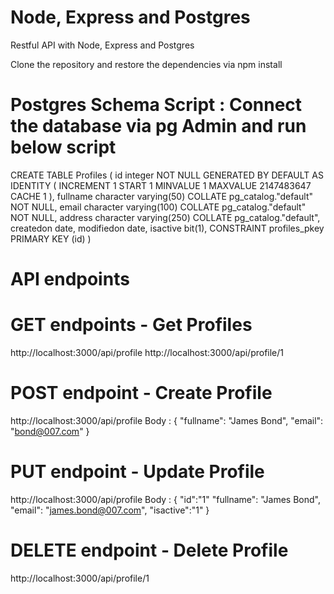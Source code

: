 # Node, Express and Postgres
Restful API with Node, Express and Postgres

Clone the repository and restore the dependencies via npm install


# Postgres Schema Script : Connect the database via pg Admin and run below script

CREATE TABLE Profiles
(
    id integer NOT NULL GENERATED BY DEFAULT AS IDENTITY ( INCREMENT 1 START 1 MINVALUE 1 MAXVALUE 2147483647 CACHE 1 ),
    fullname character varying(50) COLLATE pg_catalog."default" NOT NULL,
    email character varying(100) COLLATE pg_catalog."default" NOT NULL,
	address character varying(250) COLLATE pg_catalog."default",
    createdon date,
    modifiedon date,
    isactive bit(1),
    CONSTRAINT profiles_pkey PRIMARY KEY (id)
)


# API endpoints

# GET endpoints - Get Profiles
http://localhost:3000/api/profile
http://localhost:3000/api/profile/1

# POST endpoint - Create Profile
http://localhost:3000/api/profile
Body : {
    "fullname": "James Bond",
    "email": "bond@007.com"
}

# PUT endpoint - Update Profile
http://localhost:3000/api/profile
Body : {
    "id":"1"
    "fullname": "James Bond",
    "email": "james.bond@007.com",
    "isactive":"1"
}

# DELETE endpoint - Delete Profile
http://localhost:3000/api/profile/1
